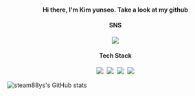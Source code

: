 

<!--
**steam88ys/steam88ys** is a ✨ _special_ ✨ repository because its `README.md` (this file) appears on your GitHub profile.

Here are some ideas to get you started:

- 🔭 I’m currently working on ...
- 🌱 I’m currently learning ...
- 👯 I’m looking to collaborate on ...
- 🤔 I’m looking for help with ...
- 💬 Ask me about ...
- 📫 How to reach me: ...
- 😄 Pronouns: ...
- ⚡ Fun fact: ...
-->
<h4 align = "center"> Hi there, I'm Kim yunseo. Take a look at my github </h4>


<h4 align = "center"> SNS </h4>
<p align = "center">
<a href="https://www.instagram.com/ycoshia_db/" target="_blank"><img src="https://img.shields.io/badge/instagram-E4405F?style=flat-square&logo=instagram&logoColor=white" ></a>
</p>

<h4 align = "center"> Tech Stack </h4>
<p align = "center">
<img src="https://img.shields.io/badge/JAVA-007396?style=flat-square&logo=java&logoColor=white"/></a>&nbsp
<img src="https://img.shields.io/badge/c-%2300599C.svg?style=flat-square&logo=c&logoColor=white"/></a>&nbsp
<img src="https://img.shields.io/badge/HTML5-E34F26?style=flat-square&logo=HTML5&logoColor=white"/></a>&nbsp
<img src="https://img.shields.io/badge/css-1572B6?style=flat-square&logo=css3&logoColor=white=white"/></a>
</p> 

![steam88ys's GitHub stats](https://github-readme-stats.vercel.app/api?username=steam88ys&show_icons=true&theme=omni)

